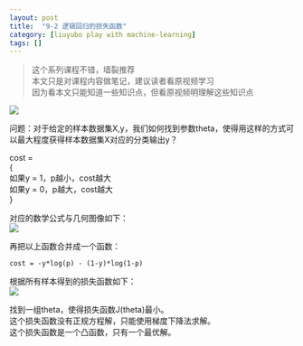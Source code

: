 ```yaml
---
layout: post
title:  "9-2 逻辑回归的损失函数"
category: [liuyubo play with machine-learning]
tags: []
---
```


> 这个系列课程不错，墙裂推荐  
> 本文只是对课程内容做笔记，建议读者看原视频学习  
> 因为看本文只能知道一些知识点，但看原视频明理解这些知识点  

![](http://windmissing.github.io/images/2019/159.jpg)

问题：对于给定的样本数据集X,y，我们如何找到参数theta，使得用这样的方式可以最大程度获得样本数据集X对应的分类输出y？  

cost =  
{  
  如果y = 1，p越小，cost越大    
  如果y = 0，p越大，cost越大  
}  

对应的数学公式与几何图像如下：  
![](http://windmissing.github.io/images/2019/160.jpg)

<!-- more -->

再把以上函数合并成一个函数：  

```
cost = -y*log(p) - (1-y)*log(1-p)
```

根据所有样本得到的损失函数如下：  
![](http://windmissing.github.io/images/2019/161.jpg)

找到一组theta，使得损失函数J(theta)最小。  
这个损失函数没有正规方程解，只能使用梯度下降法求解。  
这个损失函数是一个凸函数，只有一个最优解。
